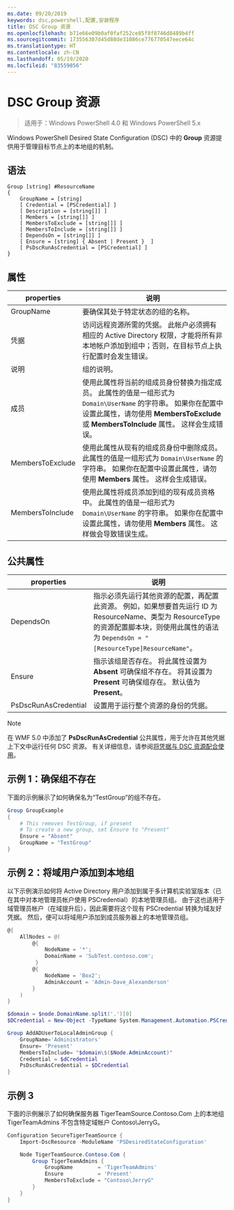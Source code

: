 ```yaml
---
ms.date: 09/20/2019
keywords: dsc,powershell,配置,安装程序
title: DSC Group 资源
ms.openlocfilehash: b71e66e09b0af0faf252ce85f8f8746d8489b4ff
ms.sourcegitcommit: 173556307d45d88de31086ce776770547eece64c
ms.translationtype: HT
ms.contentlocale: zh-CN
ms.lasthandoff: 05/19/2020
ms.locfileid: "83559856"
---
```

# <a name="dsc-group-resource"></a>DSC Group 资源

> 适用于：Windows PowerShell 4.0 和 Windows PowerShell 5.x

Windows PowerShell Desired State Configuration (DSC) 中的 **Group** 资源提供用于管理目标节点上的本地组的机制。

## <a name="syntax"></a>语法

```Syntax
Group [string] #ResourceName
{
    GroupName = [string]
    [ Credential = [PSCredential] ]
    [ Description = [string[]] ]
    [ Members = [string[]] ]
    [ MembersToExclude = [string[]] ]
    [ MembersToInclude = [string[]] ]
    [ DependsOn = [string[]] ]
    [ Ensure = [string] { Absent | Present }  ]
    [ PsDscRunAsCredential = [PSCredential] ]
}
```

## <a name="properties"></a>属性

|properties |说明 |
|---|---|
|GroupName |要确保其处于特定状态的组的名称。 |
|凭据 |访问远程资源所需的凭据。 此帐户必须拥有相应的 Active Directory 权限，才能将所有非本地帐户添加到组中；否则，在目标节点上执行配置时会发生错误。
|说明 |组的说明。 |
|成员 |使用此属性将当前的组成员身份替换为指定成员。 此属性的值是一组形式为 `Domain\UserName` 的字符串。 如果你在配置中设置此属性，请勿使用 **MembersToExclude** 或 **MembersToInclude** 属性。 这样会生成错误。 |
|MembersToExclude |使用此属性从现有的组成员身份中删除成员。 此属性的值是一组形式为 `Domain\UserName` 的字符串。 如果你在配置中设置此属性，请勿使用 **Members** 属性。 这样会生成错误。 |
|MembersToInclude |使用此属性将成员添加到组的现有成员资格中。 此属性的值是一组形式为 `Domain\UserName` 的字符串。 如果你在配置中设置此属性，请勿使用 **Members** 属性。 这样做会导致错误生成。 |

## <a name="common-properties"></a>公共属性

|properties |说明 |
|---|---|
|DependsOn |指示必须先运行其他资源的配置，再配置此资源。 例如，如果想要首先运行 ID 为 ResourceName、类型为 ResourceType 的资源配置脚本块，则使用此属性的语法为 `DependsOn = "[ResourceType]ResourceName"`。 |
|Ensure |指示该组是否存在。 将此属性设置为 **Absent** 可确保组不存在。 将其设置为 **Present** 可确保组存在。 默认值为 **Present**。 |
|PsDscRunAsCredential |设置用于运行整个资源的身份的凭据。 |

> [!NOTE]
> 在 WMF 5.0 中添加了 **PsDscRunAsCredential** 公共属性，用于允许在其他凭据上下文中运行任何 DSC 资源。 有关详细信息，请参阅[将凭据与 DSC 资源配合使用](../../../configurations/runasuser.md)。

## <a name="example-1-ensure-group-is-not-present"></a>示例 1：确保组不存在

下面的示例展示了如何确保名为“TestGroup”的组不存在。

```powershell
Group GroupExample
{
    # This removes TestGroup, if present
    # To create a new group, set Ensure to "Present"
    Ensure = "Absent"
    GroupName = "TestGroup"
}
```

## <a name="example-2-add-domain-user-to-local-group"></a>示例 2：将域用户添加到本地组

以下示例演示如何将 Active Directory 用户添加到属于多计算机实验室版本（已在其中对本地管理员帐户使用 PSCredential）的本地管理员组。 由于这也适用于域管理员帐户（在域提升后），因此需要将这个现有 PSCredential 转换为域友好凭据。 然后，便可以将域用户添加到成员服务器上的本地管理员组。

```powershell
@{
    AllNodes = @(
        @{
            NodeName = '*';
            DomainName = 'SubTest.contoso.com';
         }
        @{
            NodeName = 'Box2';
            AdminAccount = 'Admin-Dave_Alexanderson'
        }
    )
}

$domain = $node.DomainName.split('.')[0]
$DCredential = New-Object -TypeName System.Management.Automation.PSCredential -ArgumentList ("$domain\$($credential.Username)", $Credential.Password)

Group AddADUserToLocalAdminGroup {
    GroupName='Administrators'
    Ensure= 'Present'
    MembersToInclude= "$domain\$($Node.AdminAccount)"
    Credential = $dCredential
    PsDscRunAsCredential = $DCredential
}
```

## <a name="example-3"></a>示例 3

下面的示例展示了如何确保服务器 TigerTeamSource.Contoso.Com 上的本地组 TigerTeamAdmins 不包含特定域帐户 Contoso\JerryG。

```powershell
Configuration SecureTigerTeamSource {
    Import-DscResource -ModuleName 'PSDesiredStateConfiguration'

    Node TigerTeamSource.Contoso.Com {
        Group TigerTeamAdmins {
            GroupName        = 'TigerTeamAdmins'
            Ensure           = 'Present'
            MembersToExclude = "Contoso\JerryG"
        }
    }
}
```
